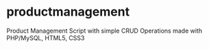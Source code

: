 # productmanagement
Product Management Script with simple CRUD Operations made with PHP/MySQL, HTML5, CSS3
